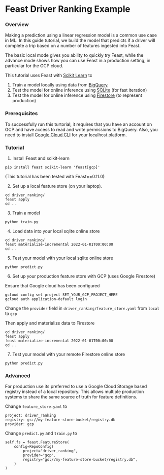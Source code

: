 # Feast Driver Ranking Example

### Overview

Making a prediction using a linear regression model is a common use case in ML. In this guide tutorial, we build the model that predicts if a driver will complete a trip based on a number of features ingested into Feast.

The basic local mode gives you ability to quickly try Feast, while the advance mode shows how you can use Feast in a production setting, in particular for the GCP cloud. 

This tutorial uses Feast with [Scikit Learn](https://scikit-learn.org/stable/) to
1. Train a model locally using data from [BigQuery](https://cloud.google.com/bigquery/)
2. Test the model for online inference using [SQLite](https://www.sqlite.org/index.html) (for fast iteration)
3. Test the model for online inference using [Firestore](https://firebase.google.com/products/firestore) (to represent production)


### Prerequisites 
To successfully run this turtorial, it requires that you have an account on GCP and have access to read and write permissions to BigQuery. Also, you need to install [Google Cloud CLI](https://cloud.google.com/sdk/gcloud) for your localhost platform.

### Tutorial

1. Install Feast and scikit-learn
```
pip install feast scikit-learn 'feast[gcp]'
```

(This tutorial has been tested with Feast==0.11.0)

2. Set up a local feature store (on your laptop).
```
cd driver_ranking/
feast apply
cd ..
```

3. Train a model
```
python train.py
```

4. Load data into your local sqlite online store
```
cd driver_ranking/
feast materialize-incremental 2022-01-01T00:00:00
cd ..
```


5. Test your model with your local sqlite online store

```
python predict.py
```

6. Set up your production feature store with GCP (uses Google Firestore)

Ensure that Google cloud has been configured
```
gcloud config set project SET_YOUR_GCP_PROJECT_HERE
gcloud auth application-default login
```

Change the `provider` field in  `driver_ranking/feature_store.yaml` from `local` to `gcp`

Then apply and materialize data to Firestore
```
cd driver_ranking/
feast apply
feast materialize-incremental 2022-01-01T00:00:00
cd ..
```

7.  Test your model with your remote Firestore online store

```
python predict.py
```

### Advanced

For production use its preferred to use a Google Cloud Storage based registry instead of a local repository. This allows 
multiple production systems to share the same source of truth for feature definitions.

Change `feature_store.yaml` to
```
project: driver_ranking
registry: gs://my-feature-store-bucket/registry.db
provider: gcp
```

Change `predict.py` and `train.py` to
```
self.fs = feast.FeatureStore(
    config=RepoConfig(
        project="driver_ranking",
        provider="gcp",
        registry="gs://my-feature-store-bucket/registry.db",
    )
)
```